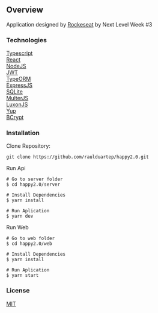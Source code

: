 ## Overview

Application designed by [Rockeseat](https://github.com/Rocketseat) by Next Level Week #3

### Technologies

[Typescript](https://www.typescriptlang.org/)      
[React](https://reactjs.org/)      
[NodeJS](https://nodejs.org/)       
[JWT](https://jwt.io/)                          
[TypeORM](https://typeorm.io/#/)                                        
[ExpressJS](https://expressjs.com/)                      
[SQLite](https://www.sqlite.org/)                     
[MulterJS](https://github.com/expressjs/multer)                        
[LuxonJS](https://moment.github.io/luxon/)                               
[Yup](https://github.com/jquense/yup)                                       
[BCrypt](https://github.com/kelektiv/node.bcrypt.js)                    

### Installation 

Clone Repository:
```
git clone https://github.com/raulduartep/happy2.0.git
```

Run Api
```
# Go to server folder
$ cd happy2.0/server

# Install Dependencies
$ yarn install

# Run Aplication
$ yarn dev 
```

Run Web
```
# Go to web folder
$ cd happy2.0/web

# Install Dependencies
$ yarn install

# Run Aplication
$ yarn start
```

### License

[MIT](https://choosealicense.com/licenses/mit/)

